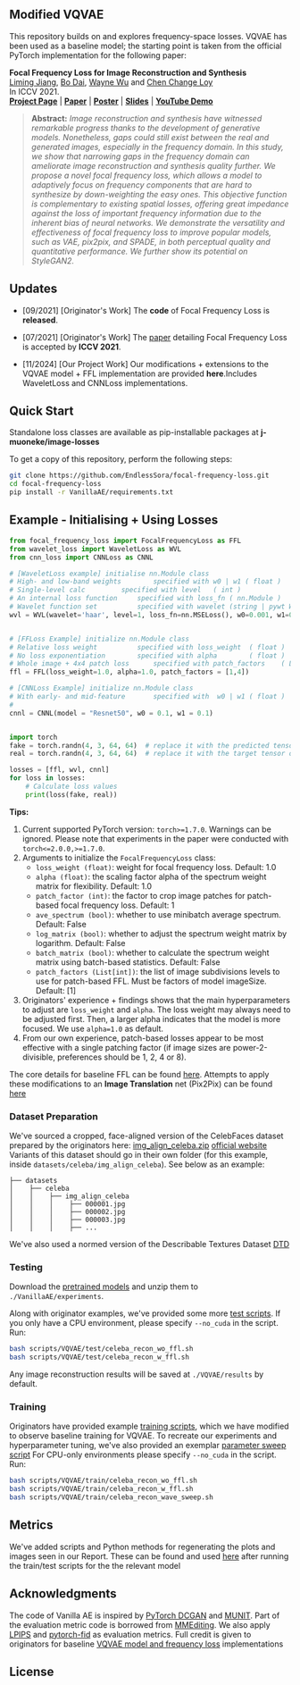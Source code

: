 
## Modified VQVAE

This repository builds on and explores frequency-space losses. 
VQVAE has been used as a baseline model; the starting point is taken from the official PyTorch implementation for the following paper:

**Focal Frequency Loss for Image Reconstruction and Synthesis**<br>
[Liming Jiang](https://liming-jiang.com/), [Bo Dai](http://daibo.info/), [Wayne Wu](https://wywu.github.io/) and [Chen Change Loy](http://personal.ie.cuhk.edu.hk/~ccloy/)<br>
In ICCV 2021.<br>
[**Project Page**](https://www.mmlab-ntu.com/project/ffl/index.html) | [**Paper**](https://arxiv.org/abs/2012.12821) | [**Poster**](https://liming-jiang.com/projects/FFL/resources/poster.pdf) | [**Slides**](https://liming-jiang.com/projects/FFL/resources/slides.pdf) | [**YouTube Demo**](https://www.youtube.com/watch?v=RNTnDtKvcpc)
> **Abstract:** *Image reconstruction and synthesis have witnessed remarkable progress thanks to the development of generative models. Nonetheless, gaps could still exist between the real and generated images, especially in the frequency domain. In this study, we show that narrowing gaps in the frequency domain can ameliorate image reconstruction and synthesis quality further. We propose a novel focal frequency loss, which allows a model to adaptively focus on frequency components that are hard to synthesize by down-weighting the easy ones. This objective function is complementary to existing spatial losses, offering great impedance against the loss of important frequency information due to the inherent bias of neural networks. We demonstrate the versatility and effectiveness of focal frequency loss to improve popular models, such as VAE, pix2pix, and SPADE, in both perceptual quality and quantitative performance. We further show its potential on StyleGAN2.*

## Updates

- [09/2021] [Originator's Work] The **code** of Focal Frequency Loss is **released**.

- [07/2021] [Originator's Work] The [paper](https://arxiv.org/abs/2012.12821) detailing Focal Frequency Loss is accepted by **ICCV 2021**.

- [11/2024] [Our Project Work] Our modifications + extensions to the VQVAE model + FFL implementation are provided **here**.Includes WaveletLoss and CNNLoss implementations. 

## Quick Start

Standalone loss classes are available as pip-installable packages at **j-muoneke/image-losses**

To get a copy of this repository, perform the following steps:

```bash
git clone https://github.com/EndlessSora/focal-frequency-loss.git
cd focal-frequency-loss
pip install -r VanillaAE/requirements.txt
```

## Example - Initialising + Using Losses

```python
from focal_frequency_loss import FocalFrequencyLoss as FFL
from wavelet_loss import WaveletLoss as WVL
from cnn_loss import CNNLoss as CNNL

# [WaveletLoss example] initialise nn.Module class
# High- and low-band weights	 	specified with w0 | w1 ( float )
# Single-level calc			specified with level   ( int )
# An internal loss function		specified with loss_fn ( nn.Module )
# Wavelet function set 			specified with wavelet (string | pywt Wavelet object)
wvl = WVL(wavelet='haar', level=1, loss_fn=nn.MSELoss(), w0=0.001, w1=0.01)


# [FFLoss Example] initialize nn.Module class
# Relative loss weight			specified with loss_weight 	( float ) 
# No loss exponentiation		specified with alpha 		( float )
# Whole image + 4x4 patch loss 		specified with patch_factors 	( List[int] )
ffl = FFL(loss_weight=1.0, alpha=1.0, patch_factors = [1,4])

# [CNNLoss Example] initialize nn.Module class
# With early- and mid-feature 		specified with  w0 | w1 ( float )
# 
cnnl = CNNL(model = "Resnet50", w0 = 0.1, w1 = 0.1)


import torch
fake = torch.randn(4, 3, 64, 64)  # replace it with the predicted tensor of shape (N, C, H, W)
real = torch.randn(4, 3, 64, 64)  # replace it with the target tensor of shape (N, C, H, W)

losses = [ffl, wvl, cnnl]
for loss in losses:
	# Calculate loss values
	print(loss(fake, real))
```

**Tips:** 

1. Current supported PyTorch version: `torch>=1.7.0`. Warnings can be ignored. Please note that experiments in the paper were conducted with `torch<=2.0.0,>=1.7.0`.
2. Arguments to initialize the `FocalFrequencyLoss` class:
	- `loss_weight (float)`: weight for focal frequency loss. Default: 1.0
	- `alpha (float)`: the scaling factor alpha of the spectrum weight matrix for flexibility. Default: 1.0
	- `patch_factor (int)`: the factor to crop image patches for patch-based focal frequency loss. Default: 1
	- `ave_spectrum (bool)`: whether to use minibatch average spectrum. Default: False
	- `log_matrix (bool)`: whether to adjust the spectrum weight matrix by logarithm. Default: False
	- `batch_matrix (bool)`: whether to calculate the spectrum weight matrix using batch-based statistics. Default: False
 	- `patch_factors (List[int])`: the list of image subdivisions levels to use for patch-based FFL. Must be factors of model imageSize. Default: [1] 
3. Originators' experience + findings shows that the main hyperparameters to adjust are `loss_weight` and `alpha`. The loss weight may always need to be adjusted first. Then, a larger alpha indicates that the model is more focused. We use `alpha=1.0` as default.
4. From our own experience, patch-based losses appear to be most effective with a single patching factor (if image sizes are power-2-divisible, preferences should be 1, 2, 4 or 8).

The core details for baseline FFL can be found [here](https://github.com/EndlessSora/focal-frequency-loss/blob/master/VanillaAE/models.py).
Attempts to apply these modifications to an **Image Translation** net (Pix2Pix) can be found [here](https://github.com/George-Ogden/translation-frequency-rectification)

### Dataset Preparation

We've sourced a cropped, face-aligned version of the CelebFaces dataset prepared by the originators here: [img\_align\_celeba.zip](https://drive.google.com/file/d/0B7EVK8r0v71pZjFTYXZWM3FlRnM/view?usp=sharing&resourcekey=0-dYn9z10tMJOBAkviAcfdyQ)
[official website](https://mmlab.ie.cuhk.edu.hk/projects/CelebA.html)
Variants of this dataset should go in their own folder (for this example, inside `datasets/celeba/img_align_celeba`). See below as an example:

```
├── datasets
│    ├── celeba
│    │    ├── img_align_celeba  
│    │    │    ├── 000001.jpg
│    │    │    ├── 000002.jpg
│    │    │    ├── 000003.jpg
│    │    │    ├── ...
```
We've also used a normed version of the Describable Textures Dataset [DTD](https://www.robots.ox.ac.uk/~vgg/data/dtd/)

### Testing

Download the [pretrained models](https://drive.google.com/file/d/1YIH09eoDyP2JLmiYJpju4hOkVFO7M3b_/view?usp=sharing) and unzip them to `./VanillaAE/experiments`.

Along with originator examples, we've provided some more [test scripts](https://github.com/George-Ogden/reconstruction-frequency-rectification/tree/master/scripts/VQVAE/test). 
If you only have a CPU environment, please specify `--no_cuda` in the script. Run:

```bash
bash scripts/VQVAE/test/celeba_recon_wo_ffl.sh
bash scripts/VQVAE/test/celeba_recon_w_ffl.sh
```

Any image reconstruction results will be saved at `./VQVAE/results` by default.

### Training

Originators have provided example [training scripts](https://github.com/EndlessSora/focal-frequency-loss/tree/master/scripts/VanillaAE/train), which we have modified to observe baseline training for VQVAE. 
To recreate our experiments and hyperparameter tuning, we've also provided an exemplar [parameter sweep script](https://github.com/George-Ogden/reconstruction-frequency-rectification/blob/master/scripts/VQVAE/train/celeba_recon_wave_sweep.sh)
For CPU-only environments please specify `--no_cuda` in the script. Run:

```bash
bash scripts/VQVAE/train/celeba_recon_wo_ffl.sh
bash scripts/VQVAE/train/celeba_recon_w_ffl.sh 
bash scripts/VQVAE/train/celeba_recon_wave_sweep.sh
```

## Metrics

We've added scripts and Python methods for regenerating the plots and images seen in our Report.
These can be found and used [here](https://github.com/George-Ogden/reconstruction-frequency-rectification/tree/master/scripts/VQVAE/metrics) after running the train/test scripts for the the relevant model

## Acknowledgments

The code of Vanilla AE is inspired by [PyTorch DCGAN](https://github.com/pytorch/examples/tree/master/dcgan) and [MUNIT](https://github.com/NVlabs/MUNIT). Part of the evaluation metric code is borrowed from [MMEditing](https://github.com/open-mmlab/mmediting). We also apply [LPIPS](https://github.com/richzhang/PerceptualSimilarity) and [pytorch-fid](https://github.com/mseitzer/pytorch-fid) as evaluation metrics.
Full credit is given to originators for baseline [VQVAE model and frequency loss](https://github.com/EndlessSora/focal-frequency-loss) implementations

## License